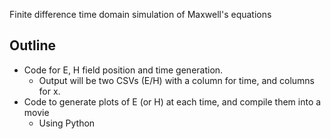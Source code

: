 Finite difference time domain simulation of Maxwell's equations

## Outline

- Code for E, H field position and time generation.
    - Output will be two CSVs (E/H) with a column for time, and columns for x.
- Code to generate plots of E (or H) at each time, and compile them into a movie
    - Using Python
